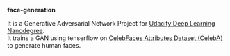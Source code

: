 <B>face-generation</B>

It is a Generative Adversarial Network Project for <a href= https://github.com/udacity/deep-learning>Udacity Deep Learning Nanodegree</a>.
<br>
It trains a GAN using tenserflow on <a href=http://mmlab.ie.cuhk.edu.hk/projects/CelebA.html>CelebFaces Attributes Dataset (CelebA)</a> to generate human faces.
